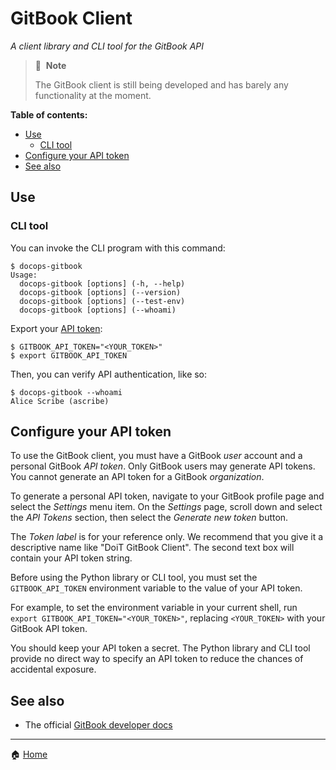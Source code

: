 # GitBook Client

_A client library and CLI tool for the GitBook API_

> 📝&nbsp;&nbsp;**Note**
>
> The GitBook client is still being developed and has barely any functionality
> at the moment.

**Table of contents:**

- [Use](#use)
  - [CLI tool](#cli-tool)
- [Configure your API token](#configure-your-api-token)
- [See also](#see-also)

## Use

### CLI tool

You can invoke the CLI program with this command:

```console
$ docops-gitbook
Usage:
  docops-gitbook [options] (-h, --help)
  docops-gitbook [options] (--version)
  docops-gitbook [options] (--test-env)
  docops-gitbook [options] (--whoami)
```

Export your [API token](#configure-your-api-token):

```console
$ GITBOOK_API_TOKEN="<YOUR_TOKEN>"
$ export GITBOOK_API_TOKEN
```

Then, you can verify API authentication, like so:

```console
$ docops-gitbook --whoami
Alice Scribe (ascribe)
```

## Configure your API token

To use the GitBook client, you must have a GitBook _user_ account and a
personal GitBook _API token_. Only GitBook users may generate API tokens. You
cannot generate an API token for a GitBook _organization_.

To generate a personal API token, navigate to your GitBook profile page and
select the _Settings_ menu item. On the _Settings_ page, scroll down and select
the _API Tokens_ section, then select the _Generate new token_ button.

The _Token label_ is for your reference only. We recommend that you give it a
descriptive name like "DoiT GitBook Client". The second text box will contain
your API token string.

Before using the Python library or CLI tool, you must set the
`GITBOOK_API_TOKEN` environment variable to the value of your API token.

For example, to set the environment variable in your current shell, run
`export GITBOOK_API_TOKEN="<YOUR_TOKEN>"`, replacing `<YOUR_TOKEN>` with your
GitBook API token.

You should keep your API token a secret. The Python library and CLI tool
provide no direct way to specify an API token to reduce the chances of
accidental exposure.

## See also

- The official [GitBook developer docs][gitbook-docs]

[gitbook-docs]: https://developer.gitbook.com/

---

🏠 [Home][home]

[home]: https://github.com/doitintl/docops-python
